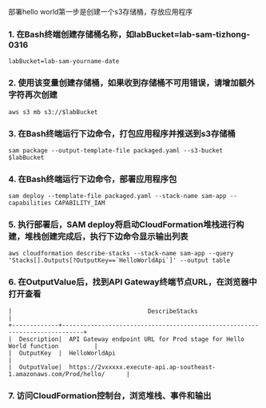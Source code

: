 部署hello world第一步是创建一个s3存储桶，存放应用程序

### 1. 在Bash终端创建存储桶名称，如labBucket=lab-sam-tizhong-0316
```
labBucket=lab-sam-yourname-date
```

### 2. 使用该变量创建存储桶，如果收到存储桶不可用错误，请增加额外字符再次创建
```
aws s3 mb s3://$labBucket
```

### 3. 在Bash终端运行下边命令，打包应用程序并推送到s3存储桶
```
sam package --output-template-file packaged.yaml --s3-bucket $labBucket
```

### 4. 在Bash终端运行下边命令，部署应用程序包 
```
sam deploy --template-file packaged.yaml --stack-name sam-app --capabilities CAPABILITY_IAM
```

### 5. 执行部署后，SAM deploy将启动CloudFormation堆栈进行构建，堆栈创建完成后，执行下边命令显示输出列表
```
aws cloudformation describe-stacks --stack-name sam-app --query 'Stacks[].Outputs[?OutputKey==`HelloWorldApi`]' --output table
```

### 6. 在OutputValue后，找到API Gateway终端节点URL，在浏览器中打开查看
```
|                                      DescribeStacks                                      |
+-------------+----------------------------------------------------------------------------+
|  Description|  API Gateway endpoint URL for Prod stage for Hello World function          |
|  OutputKey  |  HelloWorldApi                                                             |
|  OutputValue|  https://2vxxxxx.execute-api.ap-southeast-1.amazonaws.com/Prod/hello/      |
```

### 7. 访问CloudFormation控制台，浏览堆栈、事件和输出
